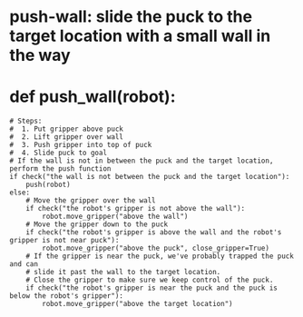 # push-wall: slide the puck to the target location with a small wall in the way
# def push_wall(robot):
    # Steps:
    #  1. Put gripper above puck
    #  2. Lift gripper over wall
    #  3. Push gripper into top of puck
    #  4. Slide puck to goal
    # If the wall is not in between the puck and the target location, perform the push function
    if check("the wall is not between the puck and the target location"):
        push(robot)
    else:
        # Move the gripper over the wall
        if check("the robot's gripper is not above the wall"):
            robot.move_gripper("above the wall")
        # Move the gripper down to the puck
        if check("the robot's gripper is above the wall and the robot's gripper is not near puck"):
            robot.move_gripper("above the puck", close_gripper=True)
        # If the gripper is near the puck, we've probably trapped the puck and can
        # slide it past the wall to the target location.
        # Close the gripper to make sure we keep control of the puck.
        if check("the robot's gripper is near the puck and the puck is below the robot's gripper"):
            robot.move_gripper("above the target location")